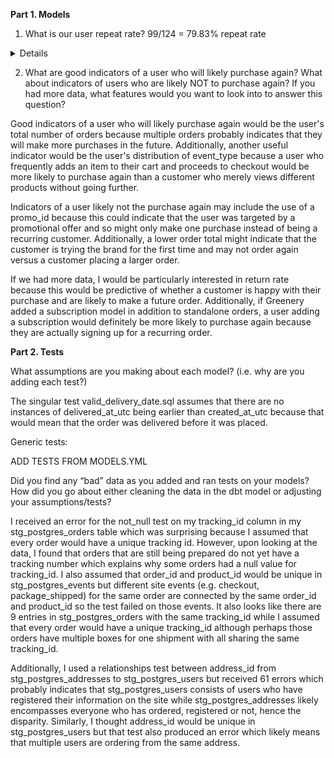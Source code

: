 **Part 1. Models**

1. What is our user repeat rate? 99/124 = 79.83% repeat rate

<details>


```sql

with order_count as (

select user_id,
count(order_id) as num_orders
from dev_db.dbt_kevinhannon95gmailcom.stg_postgres_orders
group by user_id
)

select num_orders, count(user_id)
from order_count group by num_orders order by num_orders asc

```

</details>

2. What are good indicators of a user who will likely purchase again? What about indicators of users who are likely NOT to purchase again? If you had more data, what features would you want to look into to answer this question?

Good indicators of a user who will likely purchase again would be the user's total number of orders because multiple orders probably indicates that they will make more purchases in the future. Additionally, another useful indicator would be the user's distribution of event_type because a user who frequently adds an item to their cart and proceeds to checkout would be more likely to purchase again than a customer who merely views different products without going further.

Indicators of a user likely not the purchase again may include the use of a promo_id because this could indicate that the user was targeted by a promotional offer and so might only make one purchase instead of being a recurring customer. Additionally, a lower order total might indicate that the customer is trying the brand for the first time and may not order again versus a customer placing a larger order. 

If we had more data, I would be particularly interested in return rate because this would be predictive of whether a customer is happy with their purchase and are likely to make a future order.  Additionally, if Greenery added a subscription model in addition to standalone orders, a user adding a subscription would definitely be more likely to purchase again because they are actually signing up for a recurring order.

**Part 2. Tests**

What assumptions are you making about each model? (i.e. why are you adding each test?)

The singular test valid_delivery_date.sql assumes that there are no instances of delivered_at_utc being earlier than created_at_utc because that would mean that the order was delivered before it was placed.

Generic tests:

ADD TESTS FROM MODELS.YML

Did you find any “bad” data as you added and ran tests on your models? How did you go about either cleaning the data in the dbt model or adjusting your assumptions/tests?

I received an error for the not_null test on my tracking_id column in my stg_postgres_orders table which was surprising because I assumed that every order would have a unique tracking id. However, upon looking at the data, I found that orders that are still being prepared do not yet have a tracking number which explains why some orders had a null value for tracking_id. I also assumed that order_id and product_id would be unique in stg_postgres_events but different site events (e.g. checkout, package_shipped) for the same order are connected by the same order_id and product_id so the test failed on those events. It also looks like there are 9 entries in stg_postgres_orders with the same tracking_id while I assumed that every order would have a unique tracking_id although perhaps those orders have multiple boxes for one shipment with all sharing the same tracking_id.

Additionally, I used a relationships test between address_id from stg_postgres_addresses to stg_postgres_users but received 61 errors which probably indicates that stg_postgres_users consists of users who have registered their information on the site while stg_postgres_addresses likely encompasses everyone who has ordered, registered or not, hence the disparity.  Similarly, I thought address_id would be unique in stg_postgres_users but that test also produced an error which likely means that multiple users are ordering from the same address.